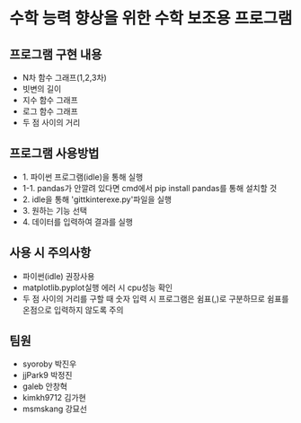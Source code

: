 <html> 
    <body>
        <h1>수학 능력 향상을 위한 수학 보조용 프로그램</h1>
        <h2>프로그램 구현 내용</h2>
		<ul>
		<li>N차 함수 그래프(1,2,3차)</li>
		<li>빗변의 길이</li>
		<li>지수 함수 그래프</li>
		<li>로그 함수 그래프</li>
		<li>두 점 사이의 거리</li>
		</ul>
		<h2>프로그램 사용방법</h2>
        <ul>
		<li>1. 파이썬 프로그램(idle)을 통해 실행</li>
		<li>1-1. pandas가 안깔려 있다면 cmd에서 pip install pandas를 통해 설치할 것</li>
		<li>2. idle을 통해 'gittkinterexe.py'파일을 실행</li>
		<li>3. 원하는 기능 선택</li>
		<li>4. 데이터를 입력하여 결과를 실행</li>
		</ul>
		<h2>사용 시 주의사항</h2>
        <ul>
		<li>파이썬(idle) 권장사용</li>
		<li>matplotlib.pyplot실행 에러 시 cpu성능 확인</li>
		<li>두 점 사이의 거리를 구할 때 숫자 입력 시 프로그램은 쉼표(,)로 구분하므로 
		쉼표를 온점으로 입력하지 않도록 주의</li>
		</ul>
		<h2>팀원</h2>
        <ul>
		<li>syoroby 박진우</li>
		<li>jjPark9 박정진</li>
		<li>galeb 안창혁</li>
		<li>kimkh9712 김가현</li>
		<li>msmskang 강묘선</li>
		</ul>
    </body>
</html>

